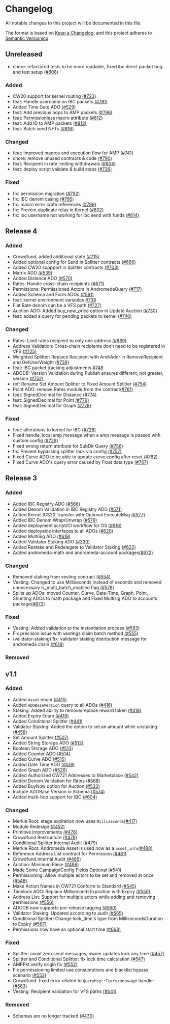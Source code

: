 # Changelog

All notable changes to this project will be documented in this file.

The format is based on [Keep a Changelog](https://keepachangelog.com/en/1.1.0/),
and this project adheres to [Semantic Versioning](https://semver.org/spec/v2.0.0.html).

## Unreleased

- chore: refactored tests to be more readable, fixed ibc direct packet bug and test setup [(#808)](https://github.com/andromedaprotocol/andromeda-core/pull/808)

### Added

- CW20 support for kernel routing [(#723)](https://github.com/andromedaprotocol/andromeda-core/pull/723)
- feat: Handle username on IBC packets [(#791)](https://github.com/andromedaprotocol/andromeda-core/pull/791)
- Added Time Gate ADO [(#529)](https://github.com/andromedaprotocol/andromeda-core/pull/529)
- feat: Add previous hops to AMP packets [(#796)](https://github.com/andromedaprotocol/andromeda-core/pull/796)
- feat: Permissionless macro attribute [(#812)](https://github.com/andromedaprotocol/andromeda-core/pull/812)
- feat: Add ID to AMP packets [(#813)](https://github.com/andromedaprotocol/andromeda-core/pull/813)
- feat: Batch send NFTs [(#816)](https://github.com/andromedaprotocol/andromeda-core/pull/816)

### Changed

- feat: Improved macros and execution flow for AMP [(#741)](https://github.com/andromedaprotocol/andromeda-core/pull/741)
- chore: remove unused contracts & code [(#790)](https://github.com/andromedaprotocol/andromeda-core/pull/790)
- feat: Recipient in rate limiting withdrawals [(#804)](https://github.com/andromedaprotocol/andromeda-core/pull/804)
- feat: deploy script validate & build steps [(#736)](https://github.com/andromedaprotocol/andromeda-core/pull/736)

### Fixed

- fix: permission migration [(#792)](https://github.com/andromedaprotocol/andromeda-core/pull/792)
- fix: IBC denom casing [(#795)](https://github.com/andromedaprotocol/andromeda-core/pull/795)
- fix: macro error crate references [(#799)](https://github.com/andromedaprotocol/andromeda-core/pull/799)
- fix: Prevent duplicate relay in Kernel [(#802)](https://github.com/andromedaprotocol/andromeda-core/pull/802)
- fix: ibc username not working for ibc send with funds [(#814)](https://github.com/andromedaprotocol/andromeda-core/pull/814)

## Release 4

### Added

- Crowdfund, added additional state [(#715)](https://github.com/andromedaprotocol/andromeda-core/pull/715)
- Added optional config for Send in Splitter contracts [(#686)](https://github.com/andromedaprotocol/andromeda-core/pull/686)
- Added CW20 suppport in Splitter contracts [(#703)](https://github.com/andromedaprotocol/andromeda-core/pull/703)
- Matrix ADO [(#539)](https://github.com/andromedaprotocol/andromeda-core/pull/539)
- Added Distance ADO [(#570)](https://github.com/andromedaprotocol/andromeda-core/pull/570)
- Rates: Handle cross-chain recipients [(#671)](https://github.com/andromedaprotocol/andromeda-core/pull/671)
- Permissions: Permissioned Actors in AndromedaQuery [(#717)](https://github.com/andromedaprotocol/andromeda-core/pull/717)
- Added Schema and Form ADOs [(#591)](https://github.com/andromedaprotocol/andromeda-core/pull/591)
- feat: kernel environment variables [#738](https://github.com/andromedaprotocol/andromeda-core/pull/738)
- Flat Rate denom can be a VFS path [(#727)](https://github.com/andromedaprotocol/andromeda-core/pull/727)
- Auction ADO: Added buy_now_price option in Update Auction [(#730)](https://github.com/andromedaprotocol/andromeda-core/pull/730)
- feat: added a query for pending packets to kernel [(#740)](https://github.com/andromedaprotocol/andromeda-core/pull/740)

### Changed

- Rates: Limit rates recipient to only one address [(#669)](https://github.com/andromedaprotocol/andromeda-core/pull/669)
- Address Validation: Cross-chain recipients don't need to be registered in VFS [(#725)](https://github.com/andromedaprotocol/andromeda-core/pull/725)
- Weighted Splitter: Replace Recipient with AndrAddr in RemoveRecipient and GetUserWeight [(#739)](https://github.com/andromedaprotocol/andromeda-core/pull/739)
- feat: IBC packet tracking adjustments [#748](https://github.com/andromedaprotocol/andromeda-core/pull/748)
- ADODB: Version Validation during Publish ensures different, not greater, version [(#752)](https://github.com/andromedaprotocol/andromeda-core/pull/752)
- ref: Rename Set Amount Splitter to Fixed Amount Splitter [(#754)](https://github.com/andromedaprotocol/andromeda-core/pull/754)
- Point ADO: remove Rates module from the contract[(#761)](https://github.com/andromedaprotocol/andromeda-core/pull/761)
- feat: SignedDecimal for Distance [(#774)](https://github.com/andromedaprotocol/andromeda-core/pull/774)
- feat: SignedDecimal for Point [(#779)](https://github.com/andromedaprotocol/andromeda-core/pull/779)
- feat: SignedDecimal for Graph [(#778)](https://github.com/andromedaprotocol/andromeda-core/pull/778)

### Fixed

- feat: alterations to kernel for IBC [(#726)](https://github.com/andromedaprotocol/andromeda-core/pull/726)
- Fixed handle_local amp message when a amp message is passed with custom config [(#729)](https://github.com/andromedaprotocol/andromeda-core/pull/729)
- Fixed wrong return attribute for SubDir Query [(#756)](https://github.com/andromedaprotocol/andromeda-core/pull/756)
- fix: Prevent bypassing splitter lock via config [(#757)](https://github.com/andromedaprotocol/andromeda-core/pull/757)
- Fixed Curve ADO to be able to update curve config after reset [(#762)](https://github.com/andromedaprotocol/andromeda-core/pull/762)
- Fixed Curve ADO's query error caused by Float data type [(#767)](https://github.com/andromedaprotocol/andromeda-core/pull/767)

## Release 3

### Added

- Added IBC Registry ADO [(#566)](https://github.com/andromedaprotocol/andromeda-core/pull/566)
- Added Denom Validation in IBC Registry ADO [(#571)](https://github.com/andromedaprotocol/andromeda-core/pull/571)
- Added Kernel ICS20 Transfer with Optional ExecuteMsg [(#577)](https://github.com/andromedaprotocol/andromeda-core/pull/577)
- Added IBC Denom Wrap/Unwrap [(#579)](https://github.com/andromedaprotocol/andromeda-core/pull/579)
- Added deployment script/CI workflow for OS [(#616)](https://github.com/andromedaprotocol/andromeda-core/pull/616)
- Added deployable interfaces to all ADOs [(#620)](https://github.com/andromedaprotocol/andromeda-core/pull/620)
- Added MultiSig ADO [(#619)](https://github.com/andromedaprotocol/andromeda-core/pull/619)
- Added Validator Staking ADO [(#330)](https://github.com/andromedaprotocol/andromeda-core/pull/330)
- Added Restake and Redelegate to Validator Staking [(#622)](https://github.com/andromedaprotocol/andromeda-core/pull/622)
- Added andromeda-math and andromeda-account packages[(#672)](https://github.com/andromedaprotocol/andromeda-core/pull/672)

### Changed

- Removed staking from vesting contract [(#554)](https://github.com/andromedaprotocol/andromeda-core/pull/554)
- Vesting: Changed to use Milliseconds instead of seconds and removed unnecessary is_multi_batch_enabled flag [(#578)](https://github.com/andromedaprotocol/andromeda-core/pull/578)
- Splits up ADOs: moved Counter, Curve, Date-Time, Graph, Point, Shunting ADOs to math package and Fixed Multisig ADO to accounts package[(#672)](https://github.com/andromedaprotocol/andromeda-core/pull/672)

### Fixed

- Vesting: Added validation to the instantiation process [(#583)](https://github.com/andromedaprotocol/andromeda-core/pull/583)
- Fix precision issue with vestings claim batch method [(#555)](https://github.com/andromedaprotocol/andromeda-core/pull/555)
- (validator-staking) fix: validator staking distribution message for andromeda chain [(#618)](https://github.com/andromedaprotocol/andromeda-core/pull/618)

### Removed

## v1.1

### Added

- Added `Asset` enum [(#415)](https://github.com/andromedaprotocol/andromeda-core/pull/415)
- Added `ADOBaseVersion` query to all ADOs [(#416)](https://github.com/andromedaprotocol/andromeda-core/pull/416)
- Staking: Added ability to remove/replace reward token [(#418)](https://github.com/andromedaprotocol/andromeda-core/pull/418)
- Added Expiry Enum [(#419)](https://github.com/andromedaprotocol/andromeda-core/pull/419)
- Added Conditional Splitter [(#441)](https://github.com/andromedaprotocol/andromeda-core/pull/441)
- Validator Staking: Added the option to set an amount while unstaking [(#458)](https://github.com/andromedaprotocol/andromeda-core/pull/458)
- Set Amount Splitter [(#507)](https://github.com/andromedaprotocol/andromeda-core/pull/507)
- Added String Storage ADO [(#512)](https://github.com/andromedaprotocol/andromeda-core/pull/512)
- Boolean Storage ADO [(#513)](https://github.com/andromedaprotocol/andromeda-core/pull/513)
- Added Counter ADO [(#514)](https://github.com/andromedaprotocol/andromeda-core/pull/514)
- Added Curve ADO [(#515)](https://github.com/andromedaprotocol/andromeda-core/pull/515)
- Added Date Time ADO [(#519)](https://github.com/andromedaprotocol/andromeda-core/pull/519)
- Added Graph ADO [(#526)](https://github.com/andromedaprotocol/andromeda-core/pull/526)
- Added Authorized CW721 Addresses to Marketplace [(#542)](https://github.com/andromedaprotocol/andromeda-core/pull/542)
- Added Denom Validation for Rates [(#568)](https://github.com/andromedaprotocol/andromeda-core/pull/568)
- Added BuyNow option for Auction [(#533)](https://github.com/andromedaprotocol/andromeda-core/pull/533)
- Include ADOBase Version in Schema [(#574)](https://github.com/andromedaprotocol/andromeda-core/pull/574)
- Added multi-hop support for IBC [(#604)](https://github.com/andromedaprotocol/andromeda-core/pull/604)

### Changed

- Merkle Root: stage expiration now uses `Milliseconds`[(#417)](https://github.com/andromedaprotocol/andromeda-core/pull/417)
- Module Redesign [(#452)](https://github.com/andromedaprotocol/andromeda-core/pull/452)
- Primitive Improvements [(#476)](https://github.com/andromedaprotocol/andromeda-core/pull/476)
- Crowdfund Restructure [(#478)](https://github.com/andromedaprotocol/andromeda-core/pull/478)
- Conditional Splitter Internal Audit [(#479)](https://github.com/andromedaprotocol/andromeda-core/pull/479)
- Merkle Root: Andromeda Asset is used now as a `asset_info`[(#480)](https://github.com/andromedaprotocol/andromeda-core/pull/480)
- Reference Address List contract for Permission [(#481)](https://github.com/andromedaprotocol/andromeda-core/pull/481)
- Crowdfund Internal Audit [(#485)](https://github.com/andromedaprotocol/andromeda-core/pull/485)
- Auction: Minimum Raise [(#486)](https://github.com/andromedaprotocol/andromeda-core/pull/486)
- Made Some CampaignConfig Fields Optional [(#541)](https://github.com/andromedaprotocol/andromeda-core/pull/541)
- Permissioning: Allow multiple actors to be set and removed at once [(#548)](https://github.com/andromedaprotocol/andromeda-core/pull/548)
- Make Action Names in CW721 Conform to Standard [(#545)](https://github.com/andromedaprotocol/andromeda-core/pull/545)
- Timelock ADO: Replace MillisecondsExpiration with Expiry [(#550)](https://github.com/andromedaprotocol/andromeda-core/pull/550)
- Address List: Support for multiple actors while adding and removing permissions [(#556)](https://github.com/andromedaprotocol/andromeda-core/pull/556)
- ADODB now supports pre-release tagging [(#560)](https://github.com/andromedaprotocol/andromeda-core/pull/560)
- Validator Staking: Updated according to audit [(#565)](https://github.com/andromedaprotocol/andromeda-core/pull/565)
- Conditional Splitter: Change lock_time's type from MillisecondsDuration to Expiry [(#567)](https://github.com/andromedaprotocol/andromeda-core/pull/567)
- Permissions now have an optional start time [(#668)](https://github.com/andromedaprotocol/andromeda-core/pull/668)

### Fixed

- Splitter: avoid zero send messages, owner updates lock any time [(#457)](https://github.com/andromedaprotocol/andromeda-core/pull/457)
- Splitter and Conditional Splitter: fix lock time calculation [(#547)](https://github.com/andromedaprotocol/andromeda-core/pull/547)
- AMPPkt verify origin fix [(#552)](https://github.com/andromedaprotocol/andromeda-core/pull/552)
- Fix permissioning limited use consumptions and blacklist bypass scenario [(#553)](https://github.com/andromedaprotocol/andromeda-core/pull/553)
- Crowdfund: fixed error related to `QueryMsg::Tiers` message handler [(#563)](https://github.com/andromedaprotocol/andromeda-core/pull/563)
- Vesting: Recipient validation for VFS paths [(#641)](https://github.com/andromedaprotocol/andromeda-core/pull/641)

### Removed

- Schemas are no longer tracked [(#430)](https://github.com/andromedaprotocol/andromeda-core/pull/430)
